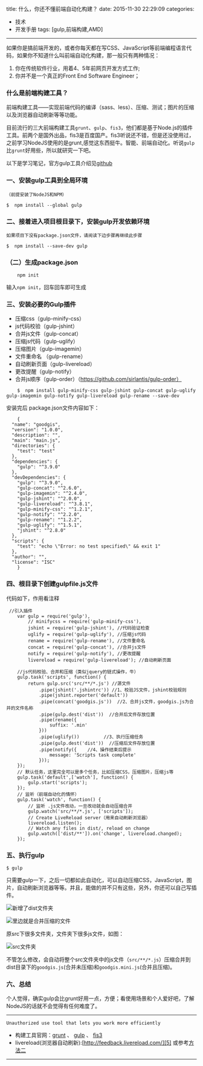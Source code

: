 title: 什么，你还不懂前端自动化构建？
date: 2015-11-30 22:29:09
categories:
- 技术
- 开发手册
tags: [gulp,前端构建,AMD]
---

如果你是搞前端开发的，或者你每天都在写CSS、JavaScript等前端编程语言代码，如果你不知道什么叫前端自动化构建，那一般只有两种情况：

 1. 你在传统软件行业，用着4、5年前网页开发方式工作;
 2. 你并不是一个真正的Front End Software Engineer；

### 什么是前端构建工具？

前端构建工具——实现前端代码的编译（sass、less）、压缩、测试；图片的压缩以及浏览器自动刷新等等功能。

目前流行的三大前端构建工具`grunt`、`gulp`、`fis3`，他们都是基于Node.js的插件工具。前两个是国外出品，fis3是百度国产。fis3听说还不错，但是还没使用过，之前学习NodeJS使用的是grunt,感觉这东西挺牛。智能、前端自动化。听说`gulp`比`grunt`好用些，所以就研究一下吧。

<!--more-->
以下是学习笔记，官方gulp工具介绍见[github][9]

### 一、安装gulp工具到全局环境
`（前提安装了NodeJS和NPM）`

    $  npm install --global gulp

### 二、接着进入项目根目录下，安装gulp开发依赖环境
`如果项目下没有package.json文件，请阅读下边步骤再继续此步骤`

    $  npm install --save-dev gulp
    
### （二）生成package.json
    
        npm init

输入`npm init`，回车回车即可生成

### 三、安装必要的Gulp插件

 - 压缩css（gulp-minify-css）
 - js代码校验（gulp-jshint）
 - 合并js文件（gulp-concat）
 - 压缩js代码（gulp-uglify）
 - 压缩图片（gulp-imagemin）
 - 文件重命名 （gulp-rename）
 - 自动刷新页面（gulp-livereload）
 - 更改提醒（gulp-notify）
 - 合并js顺序（gulp-order）（https://github.com/sirlantis/gulp-order）

```
    $  npm install gulp-minify-css gulp-jshint gulp-concat gulp-uglify gulp-imagemin gulp-notify gulp-livereload gulp-rename --save-dev
```
安装完后 package.json文件内容如下：

        {
      "name": "goodgis",
      "version": "1.0.0",
      "description": "",
      "main": "main.js",
      "directories": {
        "test": "test"
      },
      "dependencies": {
        "gulp": "^3.9.0"
      },
      "devDependencies": {
        "gulp": "^3.9.0",
        "gulp-concat": "^2.6.0",
        "gulp-imagemin": "^2.4.0",
        "gulp-jshint": "^2.0.0",
        "gulp-livereload": "^3.8.1",
        "gulp-minify-css": "^1.2.1",
        "gulp-notify": "^2.2.0",
        "gulp-rename": "^1.2.2",
        "gulp-uglify": "^1.5.1",
        "jshint": "^2.8.0"
      },
      "scripts": {
        "test": "echo \"Error: no test specified\" && exit 1"
      },
      "author": "",
      "license": "ISC"
        }

### 四、根目录下创建gulpfile.js文件

代码如下，作用看注释

     //引入插件
        var gulp = require('gulp'),
            // minifycss = require('gulp-minify-css'),
            jshint = require('gulp-jshint'), //代码验证检查
            uglify = require('gulp-uglify'), //压缩js代码
            rename = require('gulp-rename'), //文件重命名
            concat = require('gulp-concat'), //合并js文件
            notify = require('gulp-notify'), //更改提醒
            livereload = require('gulp-livereload'); //自动刷新页面
        
        //js代码校验、合并和压缩（类似jquery的链式操作，牛）
        gulp.task('scripts', function() {
            return gulp.src('src/**/*.js') //源文件
                .pipe(jshint('.jshintrc')) //1、校验JS文件，jshint校验规则
                .pipe(jshint.reporter('default')) 
                .pipe(concat('goodgis.js'))  //2、合并js文件，goodgis.js为合并的文件名称
                .pipe(gulp.dest('dist'))  //合并后文件存放位置
                .pipe(rename({
                    suffix: '.min'
                }))
                .pipe(uglify())         //3、执行压缩任务
                .pipe(gulp.dest('dist'))  //压缩后文件存放位置
                .pipe(notify({    //4、操作结束后提示
                    message: 'Scripts task complete'
                }));
        });
        // 默认任务，这里完全可以是多个任务，比如压缩CSS，压缩图片，压缩js等
        gulp.task('default',['watch'], function() {
            gulp.start('scripts');
        });
        // 监听（前端自动化的情怀）
        gulp.task('watch', function() {
            // 监听 .js文件改动，一旦改动就会自动压缩合并
            gulp.watch('src/**/*.js', ['scripts']);
            // Create LiveReload server（用来自动刷新浏览器）
            livereload.listen();
            // Watch any files in dist/, reload on change
            gulp.watch(['dist/**']).on('change', livereload.changed);
        });
    
### 五、执行gulp

    $ gulp
    
只需要gulp一下，之后一切都如此自动化，可以自动压缩CSS，JavaScript，图片，自动刷新浏览器等等。并且，能做的并不只有这些，另外，你还可以自己写插件。

![新增了dist文件夹][1]

![里边就是合并压缩的文件][7]

原src下很多文件夹，文件夹下很多js文件，如图：

![src文件夹][8]

不管怎么修改，会自动将整个src文件夹中的js文件（`src/**/*.js`）压缩合并到dist目录下的`goodgis.js`(合并未压缩)和`goodgis.mini.js`(合并且压缩)。


### 六、总结

个人觉得，确实gulp会比grunt好用一点，方便；看使用场景和个人爱好吧，了解NodeJS的话就不会觉得有任何难度了。

----

`Unauthorized use tool that lets you work more efficiently`

 - 构建工具官网：[grunt][2]  、  [gulp][3]   、 [fis3][4]
 - livereload(浏览器自动刷新):[http://feedback.livereload.com/][5]    或参考[方法二][6]

 
----


  [1]: http://giscafer.com/static/img/gulp-intro1.png
  [2]: http://gruntjs.com/
  [3]: http://gulpjs.com/
  [4]: http://fis.baidu.com/
  [5]: http://feedback.livereload.com/
  [6]: http://feedback.livereload.com/knowledgebase/articles/86180-how-do-i-add-the-script-tag-manually-
  [9]: https://github.com/gulpjs/gulp/blob/master/docs/getting-started.md
  [7]: http://giscafer.com/static/img/gulp-intro2.png
  [8]: http://giscafer.com/static/img/gulp-intro0.png